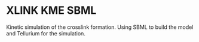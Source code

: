 # XLINK KME SBML
Kinetic simulation of the crosslink formation. Using SBML to build the model and Tellurium for the simulation.
